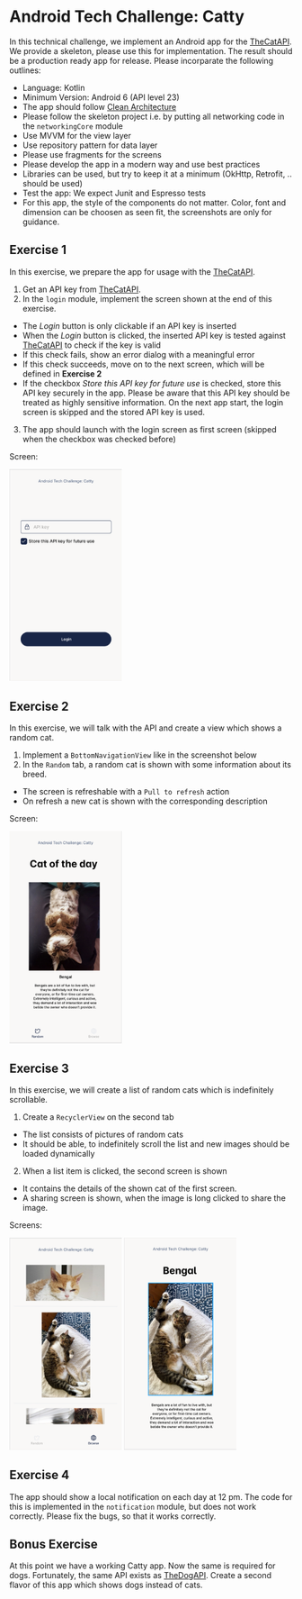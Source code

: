 # Android Tech Challenge: Catty
In this technical challenge, we implement an Android app for the [TheCatAPI](https://thecatapi.com/).
We provide a skeleton, please use this for implementation. The result should be a production ready app for release.
Please incorparate the following outlines:
* Language: Kotlin
* Minimum Version: Android 6 (API level 23)
* The app should follow [Clean Architecture](https://blog.cleancoder.com/uncle-bob/2012/08/13/the-clean-architecture.html)
* Please follow the skeleton project i.e. by putting all networking code in the `networkingCore` module
* Use MVVM for the view layer
* Use repository pattern for data layer
* Please use fragments for the screens
* Please develop the app in a modern way and use best practices
* Libraries can be used, but try to keep it at a minimum (OkHttp, Retrofit, .. should be used)
* Test the app: We expect Junit and Espresso tests
* For this app, the style of the components do not matter. Color, font and dimension can be choosen as seen fit, the screenshots are only for guidance.

## Exercise 1
In this exercise, we prepare the app for usage with the [TheCatAPI](https://thecatapi.com).
1. Get an API key from [TheCatAPI](https://thecatapi.com/signup).
2. In the `login` module, implement the screen shown at the end of this exercise.
  * The *Login* button is only clickable if an API key is inserted
  * When the *Login* button is clicked, the inserted API key is tested against [TheCatAPI](https://thecatapi.com) to check if the key is valid
  * If this check fails, show an error dialog with a meaningful error
  * If this check succeeds, move on to the next screen, which will be defined in **Exercise 2**
  * If the checkbox *Store this API key for future use* is checked, store this API key securely in the app. Please be aware that this API key should be treated as highly sensitive information. On the next app start, the login screen is skipped and the stored API key is used.
3. The app should launch with the login screen as first screen (skipped when the checkbox was checked before)

Screen:

<img src="/img/login.png" width="200"/> 


## Exercise 2
In this exercise, we will talk with the API and create a view which shows a random cat.
1. Implement a `BottomNavigationView` like in the screenshot below
2. In the `Random` tab, a random cat is shown with some information about its breed.
  * The screen is refreshable with a `Pull to refresh` action
  * On refresh a new cat is shown with the corresponding description

Screen:

<img src="/img/random.png" width="200"/>

## Exercise 3
In this exercise, we will create a list of random cats which is indefinitely scrollable.
1. Create a `RecyclerView` on the second tab
  * The list consists of pictures of random cats
  * It should be able, to indefinitely scroll the list and new images should be loaded dynamically
2. When a list item is clicked, the second screen is shown
  * It contains the details of the shown cat of the first screen.
  * A sharing screen is shown, when the image is long clicked to share the image.

Screens:

<img src="/img/list.png" width="200"/>      <img src="/img/details.png" width="200"/>

## Exercise 4
The app should show a local notification on each day at 12 pm. The code for this is implemented in the `notification` module, but does not work correctly.
Please fix the bugs, so that it works correctly.

## Bonus Exercise
At this point we have a working Catty app. Now the same is required for dogs. Fortunately, the same API exists as [TheDogAPI](https://thedogapi.com).
Create a second flavor of this app which shows dogs instead of cats.
